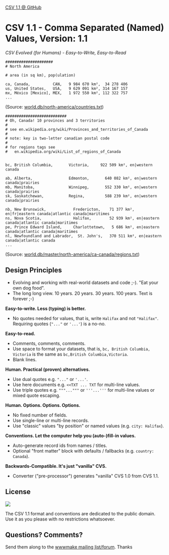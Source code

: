 [CSV 1.1 @ GitHub](https://github.com/csvalues)


# CSV 1.1 - Comma Separated (Named) Values, Version: 1.1

_CSV Evolved (for Humans) - Easy-to-Write, Easy-to-Read_

```
#####################
# North America

# area (in sq km), pop(ulation)

ca, Canada,          CAN,   9 984 670 km²,  34 278 406
us, United States,   USA,   9 629 091 km², 314 167 157
mx, México [Mexico], MEX,   1 972 550 km², 112 322 757
...
```

(Source: [world.db/north-america/countries.txt](https://github.com/openmundi/world.db/blob/master/north-america/countries.txt))


```
###########################
# Oh, Canada! 10 provinces and 3 territories
#
# see en.wikipedia.org/wiki/Provinces_and_territories_of_Canada
#
# note: key is two-letter canadian postal code
#
# for regions tags see
#   en.wikipedia.org/wiki/List_of_regions_of_Canada


bc, British Columbia,       Victoria,     922 509 km², en|western canada

ab, Alberta,                Edmonton,       640 082 km², en|western canada|prairies
mb, Manitoba,               Winnipeg,       552 330 km², en|western canada|prairies
sk, Saskatchewan,           Regina,         588 239 km², en|western canada|prairies

nb, New Brunswick,            Fredericton,    71 377 km², en|fr|eastern canada|atlantic canada|maritimes
ns, Nova Scotia,              Halifax,        52 939 km², en|eastern canada|atlantic canada|maritimes
pe, Prince Edward Island,     Charlottetown,   5 686 km², en|eastern canada|atlantic canada|maritimes
nl, Newfoundland and Labrador,  St. John's,   370 511 km², en|eastern canada|atlantic canada
...
```

(Source: [world.db/master/north-america/ca-canada/regions.txt](https://github.com/openmundi/world.db/blob/master/north-america/ca-canada/regions.txt))



## Design Principles

- Evolving and working with real-world datasets and code ;-). "Eat your own dog food".
- The long long view. 10 years. 20 years. 30 years. 100 years. Text is forever ;-)

**Easy-to-write. Less (typing) is better.**

- No quotes needed for values, that is, write `Halifax` and not `"Halifax"`. Requiring quotes (`"..."` or `'...'`) is a no-no.   


**Easy-to-read.** 

- Comments, comments, comments.
- Use space to format your datasets, that is, `bc, British Columbia,    Victoria` is the same as `bc,British Columbia,Victoria`.
- Blank lines.

**Human. Practical (proven) alternatives.**

- Use dual quotes e.g. `"..."` or `'...'`.
- Use here documents e.g. `<<TXT ... TXT` for multi-line values.
- Use triple quotes e.g. `"""..."""` or `'''...'''` for multi-line values or mixed quote escaping.

**Human. Options. Options. Options.**

- No fixed number of fields.
- Use single-line or multi-line records.
- Use "classic" values "by position" or named values (e.g. `city: Halifax`).

**Conventions. Let the computer help you (auto-)fill-in values.**

- Auto-generate record ids from names / titles.
- Optional "front matter" block with defaults / fallbacks (e.g. `country: Canada`).

**Backwards-Compatible. It's just "vanilla" CVS.**

- Converter ("pre-processor") generates "vanilla" CVS 1.0 from CVS 1.1.



## License

![](https://publicdomainworks.github.io/buttons/zero88x31.png)

The CSV 1.1 format and conventions are dedicated to the public domain.
Use it as you please with no restrictions whatsoever.

## Questions? Comments?

Send them along to the [wwwmake mailing list/forum](http://groups.google.com/group/wwwmake). Thanks

